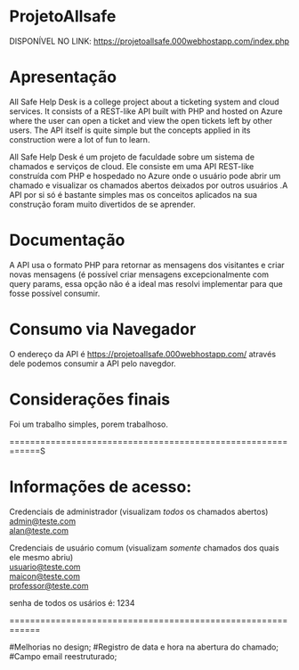 # ProjetoAllsafe

DISPONÍVEL NO LINK: https://projetoallsafe.000webhostapp.com/index.php

# Apresentação

All Safe Help Desk is a college project about a ticketing system and cloud services. It consists of a REST-like API built with PHP and hosted on Azure where the user can open a ticket and view the open tickets left by other users. The API itself is quite simple but the concepts applied in its construction were a lot of fun to learn.


All Safe Help Desk é um projeto de faculdade sobre um sistema de chamados e serviços de cloud. Ele consiste em uma API REST-like construída com PHP e hospedado no Azure onde o usuário pode abrir um chamado e visualizar os chamados abertos deixados por outros usuários .A API por si só é bastante simples mas os conceitos aplicados na sua construção foram muito divertidos de se aprender.

# Documentação

A API usa o formato PHP para retornar as mensagens dos visitantes e criar novas mensagens (é possível criar mensagens excepcionalmente com query params, essa opção não é a ideal mas resolvi implementar para que fosse possível consumir.

# Consumo via Navegador

O endereço da API é https://projetoallsafe.000webhostapp.com/ através dele podemos consumir a API pelo navegdor.
# Considerações finais

Foi um trabalho simples,  porem  trabalhoso.

============================================================S

# Informações de acesso:
Credenciais de administrador (visualizam *todos* os chamados abertos)<br/>
admin@teste.com<br/>
alan@teste.com<br/>

Credenciais de usuário comum (visualizam *somente* chamados dos quais ele mesmo abriu)<br/>
usuario@teste.com<br/>
maicon@teste.com<br/>
professor@teste.com<br/>

senha de todos os usários é: 1234<br/>

============================================================


#Melhorias no design;
#Registro de data e hora na abertura do chamado;
#Campo email reestruturado;


